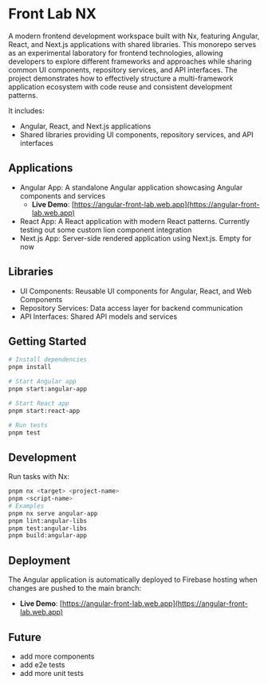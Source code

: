 # Front Lab NX

A modern frontend development workspace built with Nx, featuring Angular, React, and Next.js applications with shared libraries. This monorepo serves as an experimental laboratory for frontend technologies, allowing developers to explore different frameworks and approaches while sharing common UI components, repository services, and API interfaces. The project demonstrates how to effectively structure a multi-framework application ecosystem with code reuse and consistent development patterns.

It includes:

- Angular, React, and Next.js applications
- Shared libraries providing UI components, repository services, and API interfaces

## Applications

- Angular App: A standalone Angular application showcasing Angular components and services
  - **Live Demo**: [https://angular-front-lab.web.app](https://angular-front-lab.web.app)
- React App: A React application with modern React patterns.
  Currently testing out some custom lion component integration
- Next.js App: Server-side rendered application using Next.js. Empty for now

## Libraries

- UI Components: Reusable UI components for Angular, React, and Web Components
- Repository Services: Data access layer for backend communication
- API Interfaces: Shared API models and services

## Getting Started

```bash
# Install dependencies
pnpm install

# Start Angular app
pnpm start:angular-app

# Start React app
pnpm start:react-app

# Run tests
pnpm test
```

## Development

Run tasks with Nx:

```bash
pnpm nx <target> <project-name>
pnpm <script-name>
# Examples
pnpm nx serve angular-app
pnpm lint:angular-libs
pnpm test:angular-libs
pnpm build:angular-app
```

## Deployment

The Angular application is automatically deployed to Firebase hosting when changes are pushed to the main branch:

- **Live Demo**: [https://angular-front-lab.web.app](https://angular-front-lab.web.app)

## Future

- add more components
- add e2e tests
- add more unit tests
